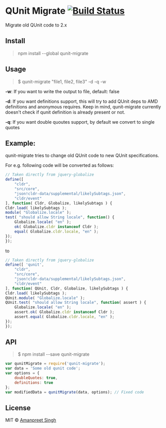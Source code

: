 # QUnit Migrate [![Build Status](https://travis-ci.org/apsdehal/qunit-migrate.svg?branch=master)](https://travis-ci.org/apsdehal/qunit-migrate)

Migrate old QUnit code to 2.x

## Install

> npm install --global qunit-migrate

## Usage

> $ qunit-migrate "file1, file2, file3" -d -q -w

__-w__: If you want to write the output to file, default: false

__-d__: If you want definitions support, this will try to add QUnit deps to AMD definitions and anonymous requires. Keep in mind, qunit-migrate currently doesn't check if qunit definition is already present or not.

__-q__: If you want double quoutes support, by default we convert to single quotes

## Example:

qunit-migrate tries to change old QUnit code to new QUnit specifications.

For e.g. following code will be converted as follows:

```js
// Taken directly from jquery-globalize
define([
	"cldr",
	"src/core",
	"json!cldr-data/supplemental/likelySubtags.json",
	"cldr/event"
], function( Cldr, Globalize, likelySubtags ) {
Cldr.load( likelySubtags );
module( "Globalize.locale" );
test( "should allow String locale", function() {
	Globalize.locale( "en" );
	ok( Globalize.cldr instanceof Cldr );
	equal( Globalize.cldr.locale, "en" );
});
});
```
to

```js
// Taken directly from jquery-globalize
define([ 'qunit',
	"cldr",
	"src/core",
	"json!cldr-data/supplemental/likelySubtags.json",
	"cldr/event"
], function( QUnit, Cldr, Globalize, likelySubtags ) {
Cldr.load( likelySubtags );
QUnit.module( "Globalize.locale" );
QUnit.test( "should allow String locale", function( assert ) {
	Globalize.locale( "en" );
	assert.ok( Globalize.cldr instanceof Cldr );
	assert.equal( Globalize.cldr.locale, "en" );
});
});
```

## API
> $ npm install --save qunit-migrate

```js
var qunitMigrate = require('qunit-migrate');
var data = 'Some old qunit code';
var options = {
	doubleQuotes: true,
	definitions: true
};
var modifiedData = qunitMigrate(data, options); // Fixed code
```

## License

MIT © [Amanpreet Singh](https://apsdehal.in)
